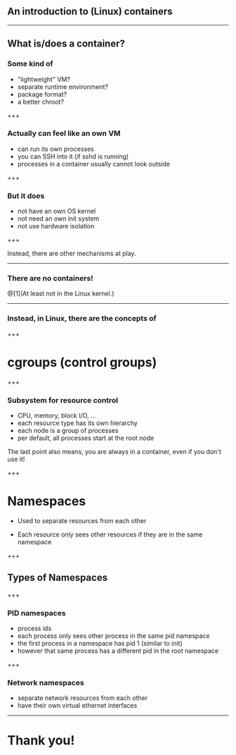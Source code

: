 ## An introduction to (Linux) containers

---

## What is/does a container?

### Some kind of 

 - "lightweight" VM?
 - separate runtime environment?
 - package format?
 - a better chroot?

+++

### Actually can feel like an own VM

 - can run its own processes
 - you can SSH into it (if sshd is running)
 - processes in a container usually cannot look outside

+++

### But it does

 - not have an own OS kernel
 - not need an own init system
 - not use hardware isolation

+++

Instead, there are other mechanisms at play.

---




### There are no containers!

@[1](At least not in the Linux kernel.)

---

### Instead, in Linux, there are the concepts of 


+++
# cgroups (control groups)

+++
### Subsystem for resource control

 - CPU, memory, block I/O, ...
 - each resource type has its own hierarchy
 - each node is a group of processes
 - per default, all processes start at the root node

The last point also means, you are always in a container, even if you don't use it!

+++
# Namespaces

 - Used to separate resources from each other

 - Each resource only sees other resources if they are in the same namespace

+++

## Types of Namespaces

+++

### PID namespaces

 - process ids
 - each process only sees other process in the same pid namespace
 - the first process in a namespace has pid 1 (similar to init)
 - however that same process has a different pid in the root namespace

+++

### Network namespaces

 - separate network resources from each other
 - have their own virtual ethernet interfaces


---

# Thank you!
